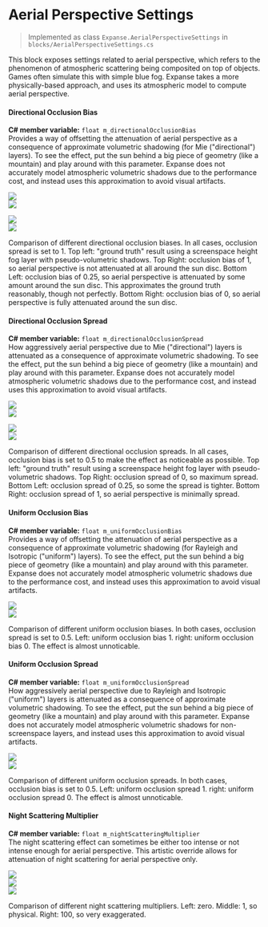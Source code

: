 # Aerial Perspective Settings

> Implemented as class `Expanse.AerialPerspectiveSettings` in `blocks/AerialPerspectiveSettings.cs`

This block exposes settings related to aerial perspective, which refers to the phenomenon of atmospheric scattering being composited on top of objects. Games often simulate this with simple blue fog. Expanse takes a more physically-based approach, and uses its atmospheric model to compute aerial perspective.

#### Directional Occlusion Bias
**C# member variable:** `float m_directionalOcclusionBias` \
Provides a way of offsetting the attenuation of aerial perspective as a consequence of approximate volumetric shadowing (for Mie ("directional") layers). To see the effect, put the sun behind a big piece of geometry (like a mountain) and play around with this parameter. Expanse does not accurately model atmospheric volumetric shadows due to the performance cost, and instead uses this approximation to avoid visual artifacts.

<div class="img-block">
    <div class="img-row">
        <div class="img-col"><img src="img/aerial_perspective/directional_ground_truth.jpg"/></div>
        <div class="img-col"><img src="img/aerial_perspective/directional_occlusion_bias_1.jpg"/></div>
        <p></p>
    </div>
    <div class="img-row">
        <div class="img-col"><img src="img/aerial_perspective/directional_occlusion_bias_0.25.jpg"/></div>
        <div class="img-col"><img src="img/aerial_perspective/directional_occlusion_bias_0.jpg"/></div>
        <p>Comparison of different directional occlusion biases. In all cases, occlusion spread is set to 1. Top left: "ground truth" result using a screenspace height fog layer with pseudo-volumetric shadows. Top Right: occlusion bias of 1, so aerial perspective is not attenuated at all around the sun disc. Bottom Left: occlusion bias of 0.25, so aerial perspective is attenuated by some amount around the sun disc. This approximates the ground truth reasonably, though not perfectly. Bottom Right: occlusion bias of 0, so aerial perspective is fully attenuated around the sun disc.</p>
    </div>
</div>

#### Directional Occlusion Spread
**C# member variable:** `float m_directionalOcclusionSpread` \
How aggressively aerial perspective due to Mie ("directional") layers is attenuated as a consequence of approximate volumetric shadowing. To see the effect, put the sun behind a big piece of geometry (like a mountain) and play around with this parameter. Expanse does not accurately model atmospheric volumetric shadows due to the performance cost, and instead uses this approximation to avoid visual artifacts.

<div class="img-block">
    <div class="img-row">
        <div class="img-col"><img src="img/aerial_perspective/directional_ground_truth.jpg"/></div>
        <div class="img-col"><img src="img/aerial_perspective/directional_occlusion_spread_0.jpg"/></div>
        <p></p>
    </div>
    <div class="img-row">
        <div class="img-col"><img src="img/aerial_perspective/directional_occlusion_spread_0.25.jpg"/></div>
        <div class="img-col"><img src="img/aerial_perspective/directional_occlusion_spread_1.jpg"/></div>
        <p>Comparison of different directional occlusion spreads. In all cases, occlusion bias is set to 0.5 to make the effect as noticeable as possible. Top left: "ground truth" result using a screenspace height fog layer with pseudo-volumetric shadows. Top Right: occlusion spread of 0, so maximum spread. Bottom Left: occlusion spread of 0.25, so some the spread is tighter. Bottom Right: occlusion spread of 1, so aerial perspective is minimally spread.</p>
    </div>
</div>

#### Uniform Occlusion Bias
**C# member variable:** `float m_uniformOcclusionBias` \
Provides a way of offsetting the attenuation of aerial perspective as a consequence of approximate volumetric shadowing (for Rayleigh and Isotropic ("uniform") layers). To see the effect, put the sun behind a big piece of geometry (like a mountain) and play around with this parameter. Expanse does not accurately model atmospheric volumetric shadows due to the performance cost, and instead uses this approximation to avoid visual artifacts.

<div class="img-block">
    <div class="img-row">
        <div class="img-col"><img src="img/aerial_perspective/uniform_occlusion_bias_1.jpg"/></div>
        <div class="img-col"><img src="img/aerial_perspective/uniform_occlusion_bias_0.jpg"/></div>
    </div>
    <p>Comparison of different uniform occlusion biases. In both cases, occlusion spread is set to 0.5. Left: uniform occlusion bias 1. right: uniform occlusion bias 0. The effect is almost unnoticable.</p>
</div>

#### Uniform Occlusion Spread
**C# member variable:** `float m_uniformOcclusionSpread` \
How aggressively aerial perspective due to Rayleigh and Isotropic ("uniform") layers is attenuated as a consequence of approximate volumetric shadowing. To see the effect, put the sun behind a big piece of geometry (like a mountain) and play around with this parameter. Expanse does not accurately model atmospheric volumetric shadows for non-screenspace layers, and instead uses this approximation to avoid visual artifacts.

<div class="img-block">
    <div class="img-row">
        <div class="img-col"><img src="img/aerial_perspective/uniform_occlusion_spread_1.jpg"/></div>
        <div class="img-col"><img src="img/aerial_perspective/uniform_occlusion_spread_0.jpg"/></div>
    </div>
    <p>Comparison of different uniform occlusion spreads. In both cases, occlusion bias is set to 0.5. Left: uniform occlusion spread 1. right: uniform occlusion spread 0. The effect is almost unnoticable.</p>
</div>

#### Night Scattering Multiplier
**C# member variable:** `float m_nightScatteringMultiplier` \
The night scattering effect can sometimes be either too intense or not intense enough for aerial perspective. This artistic override allows for attenuation of night scattering for aerial perspective only.

<div class="img-block">
    <div class="img-row">
        <div class="img-col"><img src="img/aerial_perspective/night_scatter_0.jpg"/></div>
        <div class="img-col"><img src="img/aerial_perspective/night_scatter_1.jpg"/></div>
        <div class="img-col"><img src="img/aerial_perspective/night_scatter_100.jpg"/></div>
    </div>
    <p>Comparison of different night scattering multipliers. Left: zero. Middle: 1, so physical. Right: 100, so very exaggerated.</p>
</div>